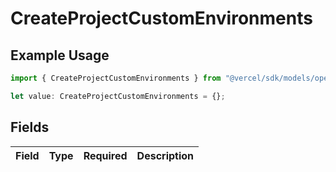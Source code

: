 # CreateProjectCustomEnvironments

## Example Usage

```typescript
import { CreateProjectCustomEnvironments } from "@vercel/sdk/models/operations/createproject.js";

let value: CreateProjectCustomEnvironments = {};
```

## Fields

| Field       | Type        | Required    | Description |
| ----------- | ----------- | ----------- | ----------- |